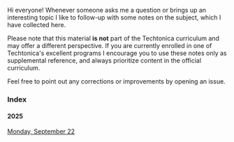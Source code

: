 Hi everyone! Whenever someone asks me a question or brings up an interesting topic I like to follow-up with some notes on the subject, which I have collected here.

Please note that this material **is not** part of the Techtonica curriculum and may offer a different perspective. If you are currently enrolled in one of Techtonica's excellent programs I encourage you to use these notes only as supplemental reference, and always prioritize content in the official curriculum.

Feel free to point out any corrections or improvements by opening an issue.

### Index

#### 2025

[Monday, September 22](notes/2025-09-22.md)
